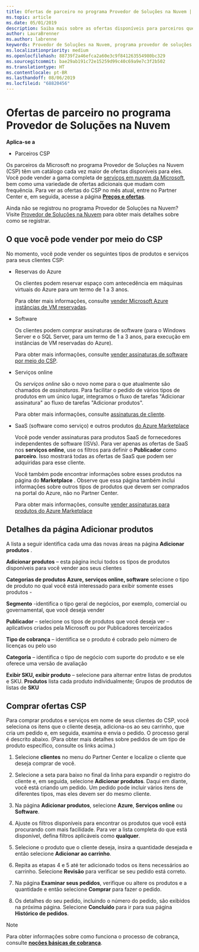 ```yaml
---
title: Ofertas de parceiro no programa Provedor de Soluções na Nuvem | Partner Center
ms.topic: article
ms.date: 05/01/2019
description: Saiba mais sobre as ofertas disponíveis para parceiros que vendem por meio do programa Provedor de Soluções na Nuvem.
author: LauraBrenner
ms.author: labrenne
keywords: Provedor de Soluções na Nuvem, programa provedor de soluções na nuvem, CSP, adicionar um produto, vender para clientes, ofertas de parceiro, ofertas de CSP, serviços baseados em nuvem, Azure, Office 365, Dynamics, parceiro CSP, vender no CSP, Azure RI, instâncias de máquina virtual reservadas do Azure, reservas do Azure, serviços online, software de assinatura, AHUB, SQL Server no Azure, Windows Server no Azure, assinaturas de cliente
ms.localizationpriority: medium
ms.openlocfilehash: 88739f2a46efca2a60e3c9f841263554980bc329
ms.sourcegitcommit: bae29ab191c72e15259d99c40c69a9e7c3f2b502
ms.translationtype: HT
ms.contentlocale: pt-BR
ms.lasthandoff: 08/06/2019
ms.locfileid: "68820456"
---
```

# <a name="partner-offers-in-the-cloud-solution-provider-program"></a>Ofertas de parceiro no programa Provedor de Soluções na Nuvem 

**Aplica-se a**

-  Parceiros CSP

Os parceiros da Microsoft no programa Provedor de Soluções na Nuvem (CSP) têm um catálogo cada vez maior de ofertas disponíveis para eles. Você pode vender a gama completa de [serviços em nuvem da Microsoft](https://partner.microsoft.com/cloud-solution-provider/products-and-services), bem como uma variedade de ofertas adicionais que mudam com frequência. Para ver as ofertas do CSP no mês atual, entre no Partner Center e, em seguida, acesse a página [**Preços e ofertas**](https://partnercenter.microsoft.com/pcv/sales).  

Ainda não se registrou no programa Provedor de Soluções na Nuvem? Visite [Provedor de Soluções na Nuvem](https://partner.microsoft.com/cloud-solution-provider) para obter mais detalhes sobre como se registrar. 

## <a name="what-you-can-sell-through-csp"></a>O que você pode vender por meio do CSP

No momento, você pode vender os seguintes tipos de produtos e serviços para seus clientes CSP:

- Reservas do Azure<br> 

    Os clientes podem reservar espaço com antecedência em máquinas virtuais do Azure para um termo de 1 a 3 anos.<br>
    
    Para obter mais informações, consulte [vender Microsoft Azure instâncias de VM reservadas](azure-reservations.md).

- Software<br>

    Os clientes podem comprar assinaturas de software (para o Windows Server e o SQL Server, para um termo de 1 a 3 anos, para execução em instâncias de VM reservadas do Azure).<br>
 
    Para obter mais informações, consulte [vender assinaturas de software por meio do CSP](csp-software-subscriptions.md).  

- Serviços online<br>

    Os *serviços online* são o novo nome para o que atualmente são chamados de *assinaturas*. Para facilitar o pedido de vários tipos de produtos em um único lugar, integramos o fluxo de tarefas "Adicionar assinatura" ao fluxo de tarefas "Adicionar produtos".<br>
    
    Para obter mais informações, consulte [assinaturas de cliente](customer-subscriptions.md).

- SaaS (software como serviço) e outros produtos [do Azure Marketplace](https://azuremarketplace.microsoft.com/marketplace)<br>

    Você pode vender assinaturas para produtos SaaS de fornecedores independentes de software (ISVs). Para ver apenas as ofertas de SaaS nos **serviços online**, use os filtros para definir o **Publicador** como **parceiro**. Isso mostrará todas as ofertas de SaaS que podem ser adquiridas para esse cliente.<br>
    
    Você também pode encontrar informações sobre esses produtos na página do **Marketplace** . Observe que essa página também inclui informações sobre outros tipos de produtos que devem ser comprados na portal do Azure, não no Partner Center.<br>

    Para obter mais informações, consulte [vender assinaturas para produtos do Azure Marketplace](sell-marketplace-products.md)

## <a name="add-products-page-details"></a>Detalhes da página Adicionar produtos

A lista a seguir identifica cada uma das novas áreas na página **Adicionar produtos** .

**Adicionar produtos** – esta página inclui todos os tipos de produtos disponíveis para você vender aos seus clientes

**Categorias de produtos** **Azure, serviços online, software** selecione o tipo de produto no qual você está interessado para exibir somente esses produtos - 

**Segmento** -identifica o tipo geral de negócios, por exemplo, comercial ou governamental, que você deseja vender

**Publicador** – selecione os tipos de produtos que você deseja ver – aplicativos criados pela Microsoft ou por Publicadores terceirizados

**Tipo de cobrança** – identifica se o produto é cobrado pelo número de licenças ou pelo uso

**Categoria** – identifica o tipo de negócio com suporte do produto e se ele oferece uma versão de avaliação

**Exibir SKU, exibir produto** – selecione para alternar entre listas de produtos e SKU. **Produtos** lista cada produto individualmente; Grupos de produtos de listas de **SKU**

## <a name="buy-csp-offers"></a>Comprar ofertas CSP

Para comprar produtos e serviços em nome de seus clientes do CSP, você seleciona os itens que o cliente deseja, adiciona-os ao seu carrinho, que cria um pedido e, em seguida, examina e envia o pedido. O processo geral é descrito abaixo. (Para obter mais detalhes sobre pedidos de um tipo de produto específico, consulte os links acima.)

1. Selecione **clientes** no menu do Partner Center e localize o cliente que deseja comprar de você. 

2. Selecione a seta para baixo no final da linha para expandir o registro do cliente e, em seguida, selecione **Adicionar produtos**. Daqui em diante, você está criando um pedido. Um pedido pode incluir vários itens de diferentes tipos, mas eles devem ser do mesmo cliente.

3. Na página **Adicionar produtos**, selecione **Azure**, **Serviços online** ou **Software**.

4. Ajuste os filtros disponíveis para encontrar os produtos que você está procurando com mais facilidade. Para ver a lista completa do que está disponível, defina filtros aplicáveis como **qualquer**. 

5. Selecione o produto que o cliente deseja, insira a quantidade desejada e então selecione **Adicionar ao carrinho**.

6. Repita as etapas 4 e 5 até ter adicionado todos os itens necessários ao carrinho. Selecione **Revisão** para verificar se seu pedido está correto.  

7. Na página **Examinar seus pedidos**, verifique ou altere os produtos e a quantidade e então selecione **Comprar** para fazer o pedido. 

8. Os detalhes do seu pedido, incluindo o número do pedido, são exibidos na próxima página. Selecione **Concluído** para ir para sua página **Histórico de pedidos**. 

> [!NOTE]
> Para obter informações sobre como funciona o processo de cobrança, consulte [**noções básicas de cobrança**](https://docs.microsoft.com/partner-center/billing-basics).


